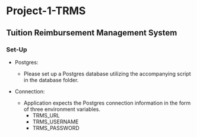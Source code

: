# Project-1-TRMS

## Tuition Reimbursement Management System

### Set-Up

- Postgres:
  - Please set up a Postgres database utilizing the accompanying script in the database folder.

- Connection:
  - Application expects the Postgres connection information in the form of three environment variables.
    - TRMS_URL
    - TRMS_USERNAME
    - TRMS_PASSWORD
